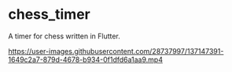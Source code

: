# chess_timer

A timer for chess written in Flutter.



https://user-images.githubusercontent.com/28737997/137147391-1649c2a7-879d-4678-b934-0f1dfd6a1aa9.mp4


